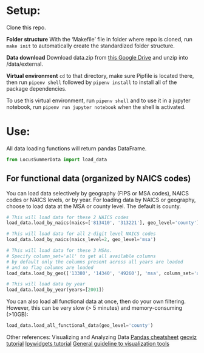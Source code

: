 # Setup:

Clone this repo.

**Folder structure**
With the ‘Makefile’ file in folder where repo is cloned, run `make init` to automatically create the standardized folder structure.

**Data download**
Download data.zip from [this Google Drive](https://drive.google.com/file/d/19kf-TO5XSbtqTDIgS0lW3btXuTtTNxI4/view?usp=sharing)
and unzip into /data/external.

**Virtual environment**
`cd` to that directory, make sure Pipfile is located there, then run `pipenv shell` followed by `pipenv install` to install all of the package dependencies.

To use this virtual environment, run `pipenv shell`
and to use it in a jupyter notebook, run `pipenv run jupyter notebook` when the shell is activated.

# Use:

All data loading functions will return pandas DataFrame.

```python
from LocusSummerData import load_data
```

## For functional data (organized by NAICS codes)

You can load data selectively by geography (FIPS or MSA codes),
NAICS codes or NAICS levels, or by year.
For loading data by NAICS or geography, choose to load data
at the MSA or county level. The default is county.

```python
# This will load data for these 2 NAICS codes
load_data.load_by_naics(naics=['813410', '313221'], geo_level='county')

# This will load data for all 2-digit level NAICS codes
load_data.load_by_naics(naics_level=2, geo_level='msa')

# This will load data for these 3 MSAs.
# Specify column_set='all' to get all available columns
# by default only the columns present across all years are loaded
# and no flag columns are loaded
load_data.load_by_geo(['13380', '14340', '49260'], 'msa', column_set='all')

# This will load data by year
load_data.load_by_year(years=[2001])
```

You can also load all functional data at once, then do your own filtering. However, this can be very slow (> 5 minutes) and memory-consuming (>10GB):

```python
load_data.load_all_functional_data(geo_level='county')
```


Other references:
Visualizing and Analyzing Data
[Pandas cheatsheet](https://pandas.pydata.org/Pandas_Cheat_Sheet.pdf)
[geoviz tutorial](https://locusanalytics.github.io/files/geoviz_tutorial.html)
[Ipywidgets tutorial](https://towardsdatascience.com/interactive-controls-for-jupyter-notebooks-f5c94829aee6)
[General guideline to visualization tools](https://docs.google.com/document/d/1zCktFbAPwyzxRcTPvQ9dQKPdgYANo6hdsUM3y0LRbyg/edit?ts=5bb247a0)
